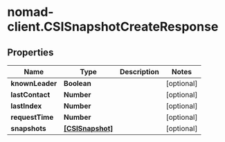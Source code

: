 # nomad-client.CSISnapshotCreateResponse

## Properties

Name | Type | Description | Notes
------------ | ------------- | ------------- | -------------
**knownLeader** | **Boolean** |  | [optional] 
**lastContact** | **Number** |  | [optional] 
**lastIndex** | **Number** |  | [optional] 
**requestTime** | **Number** |  | [optional] 
**snapshots** | [**[CSISnapshot]**](CSISnapshot.md) |  | [optional] 



